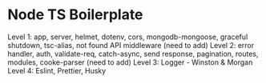 # Node TS Boilerplate

Level 1: app, server, helmet, dotenv, cors, mongodb-mongoose, graceful shutdown, tsc-alias, not found API middleware (need to add)
Level 2: error handler, auth, validate-req, catch-async, send response, pagination, routes, modules, cooke-parser (need to add)
Level 3: Logger - Winston & Morgan
Level 4: Eslint, Prettier, Husky
